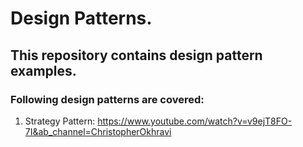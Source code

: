 # Design Patterns.
## This repository contains design pattern examples.
### Following design patterns are covered:
1. Strategy Pattern: https://www.youtube.com/watch?v=v9ejT8FO-7I&ab_channel=ChristopherOkhravi